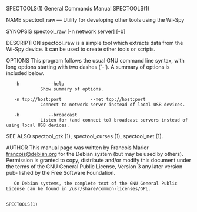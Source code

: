 SPECTOOLS(1)                                                  General Commands Manual                                                 SPECTOOLS(1)

NAME
       spectool_raw — Utility for developing other tools using the Wi-Spy

SYNOPSIS
       spectool_raw [-n network server]  [-b]

DESCRIPTION
       spectool_raw is a simple tool which extracts data from the Wi-Spy device. It can be used to create other tools or scripts.

OPTIONS
       This program follows the usual GNU command line syntax, with long options starting with two dashes (`-').  A summary of options is included
       below.

       -h           --help
                 Show summary of options.

       -n tcp://host:port           --net tcp://host:port
                 Connect to network server instead of local USB devices.

       -b           --broadcast
                 Listen for (and connect to) broadcast servers instead of using local USB devices.

SEE ALSO
       spectool_gtk (1), spectool_curses (1), spectool_net (1).

AUTHOR
       This manual page was written by Francois Marier <francois@debian.org> for the Debian system (but may be used  by  others).   Permission  is
       granted to copy, distribute and/or modify this document under the terms of the GNU General Public License, Version 3 any later version pub‐
       lished by the Free Software Foundation.

       On Debian systems, the complete text of the GNU General Public License can be found in /usr/share/common-licenses/GPL.

                                                                                                                                      SPECTOOLS(1)
